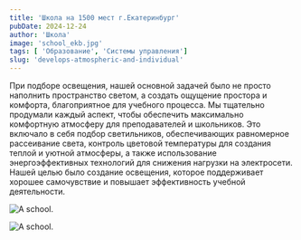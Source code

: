 ```yaml
---
title: 'Школа на 1500 мест г.Екатеринбург'
pubDate: 2024-12-24
author: 'Школа'
image: 'school_ekb.jpg'
tags: [ 'Образование', 'Системы управления']
slug: 'develops-atmospheric-and-individual'
---
```


  При подборе освещения, нашей основной задачей было не просто наполнить пространство светом, 
а создать ощущение простора и комфорта, благоприятное для учебного процесса. Мы тщательно продумали каждый аспект, 
чтобы обеспечить максимально комфортную атмосферу для преподавателей и школьников. Это включало в себя подбор светильников, 
обеспечивающих равномерное рассеивание света, контроль цветовой температуры для создания теплой и уютной атмосферы, а также 
использование энергоэффективных технологий для снижения нагрузки на электросети. Нашей целью было создание освещения, 
которое поддерживает хорошее самочувствие и повышает эффективность учебной деятельности.

![A school.](/images/school_ekb2.jpg)


![A school.](/images/school_ekb3.jpg)



